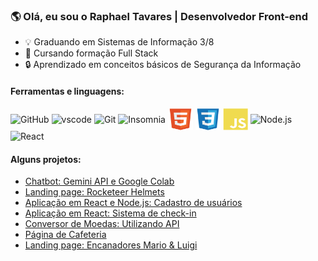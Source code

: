 ### 🌎 Olá, eu sou o Raphael Tavares | Desenvolvedor Front-end

- 💡 Graduando em Sistemas de Informação 3/8
- 📝 Cursando formação Full Stack
- 🔒 Aprendizado em conceitos básicos de Segurança da Informação

#### Ferramentas e linguagens:

<div>
  <img align="center" alt="GitHub" height="35" width="40" src="https://cdn.simpleicons.org/github/000000/ffffff">
  <img align="center" alt="vscode" height="35" width="40" src="https://cdn.jsdelivr.net/gh/devicons/devicon@latest/icons/vscode/vscode-original.svg"/>
  <img align="center" alt="Git" height="35" width="40" src="https://cdn.jsdelivr.net/gh/devicons/devicon@latest/icons/git/git-original.svg">
  <img align="center" alt="Insomnia" height="35" width="40" src="https://cdn.jsdelivr.net/gh/devicons/devicon@latest/icons/insomnia/insomnia-original.svg">
  <img align="center" alt="HTML" height="35" width="40" src="https://raw.githubusercontent.com/devicons/devicon/master/icons/html5/html5-original.svg">
  <img align="center" alt="CSS" height="35" width="40" src="https://raw.githubusercontent.com/devicons/devicon/master/icons/css3/css3-original.svg">
  <img align="center" alt="JavaScript" height="35" width="40" src="https://raw.githubusercontent.com/devicons/devicon/master/icons/javascript/javascript-plain.svg">
  <img align="center" alt="Node.js" height="35" width="40" src="https://cdn.jsdelivr.net/gh/devicons/devicon@latest/icons/nodejs/nodejs-original.svg">
  <img align="center" alt="React" height="35" width="40" src="https://cdn.jsdelivr.net/gh/devicons/devicon@latest/icons/react/react-original.svg">
  <!-- 
  <img align="center" alt="TypeScript" height="35" width="40" src="https://cdn.jsdelivr.net/gh/devicons/devicon@latest/icons/typescript/typescript-original.svg"> -->
</div>

#### Alguns projetos:

- [Chatbot: Gemini API e Google Colab](https://github.com/phaelstavares/imersaoIA-chatbot)
- [Landing page: Rocketeer Helmets](https://phaelstavares.github.io/RocketeerHelmets/)
- [Aplicação em React e Node.js: Cadastro de usuários](https://github.com/phaelstavares/projeto-Cadastro)
- [Aplicação em React: Sistema de check-in](https://github.com/phaelstavares/projeto-check-in)
- [Conversor de Moedas: Utilizando API](https://phaelstavares.github.io/projeto-ConversorDeMoedas/) 
- [Página de Cafeteria](https://phaelstavares.github.io/Cafena-Cafeteria/)
- [Landing page: Encanadores Mario & Luigi](https://phaelstavares.github.io/projeto-MarioLuigiEncanadores/)

